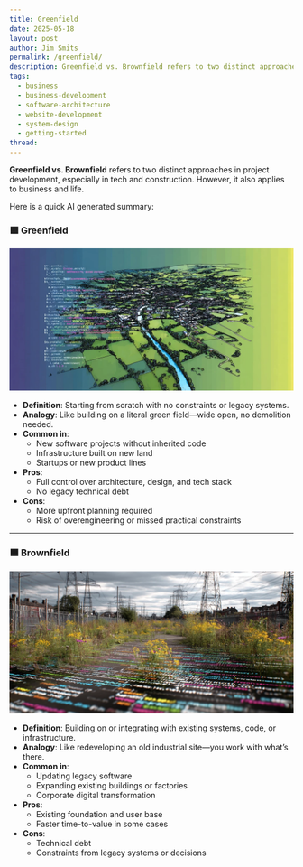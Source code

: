 ```yaml
---
title: Greenfield
date: 2025-05-18
layout: post
author: Jim Smits
permalink: /greenfield/
description: Greenfield vs. Brownfield refers to two distinct approaches in project development, especially in tech and construction.  However, it also applies to business and life.
tags:
  - business
  - business-development
  - software-architecture
  - website-development
  - system-design
  - getting-started
thread:
---
```

**Greenfield vs. Brownfield** refers to two distinct approaches in project development, especially in tech and construction.  However, it also applies to business and life.

Here is a quick AI generated summary:
### 🟩 **Greenfield**

![Code Superimposed over a 3/4 birds eye view of a pastoral community](/assets/images/posts/0_0_640_N.webp "AI Generated Graphic" )
- **Definition**: Starting from scratch with no constraints or legacy systems.    
- **Analogy**: Like building on a literal green field—wide open, no demolition needed.    
- **Common in**:    
    - New software projects without inherited code        
    - Infrastructure built on new land        
    - Startups or new product lines        
- **Pros**:    
    - Full control over architecture, design, and tech stack        
    - No legacy technical debt        
- **Cons**:    
    - More upfront planning required        
    - Risk of overengineering or missed practical constraints        

---
### 🟫 **Brownfield**

[![Code superimposed over a well worn path through an industrial area with power line structures.](/assets/images/posts/0_3_640_N.webp "AI Generated Graphic")](https://www.midjourney.com/jobs/be9136e5-8cf3-496e-8fe7-f99c6825d07f?index=3)

- **Definition**: Building on or integrating with existing systems, code, or infrastructure.    
- **Analogy**: Like redeveloping an old industrial site—you work with what’s there.    
- **Common in**:    
    - Updating legacy software        
    - Expanding existing buildings or factories        
    - Corporate digital transformation        
- **Pros**:    
    - Existing foundation and user base        
    - Faster time-to-value in some cases        
- **Cons**:    
    - Technical debt        
    - Constraints from legacy systems or decisions
